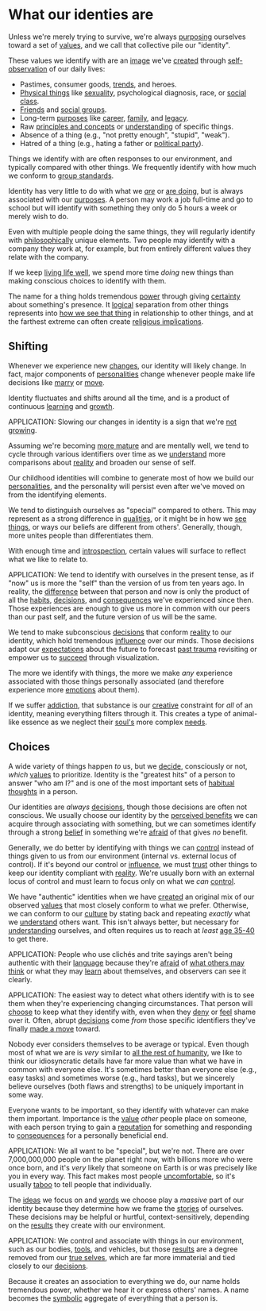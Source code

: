 
# What our identies are

Unless we're merely trying to survive, we're always [purposing](purpose.md) ourselves toward a set of [values](values.md), and we call that collective pile our "identity".

These values we identify with are an [image](image.md) we've [created](creations.md) through [self-observation](awareness.md) of our daily lives:

- Pastimes, consumer goods, [trends](trends.md), and heroes.
- [Physical things](reality.md) like [sexuality](gender.md), psychological diagnosis, race, or [social class](classes.md).
- [Friends](people-friends.md) and [social groups](groups-member.md).
- Long-term [purposes](purpose.md) like [career](jobs-1_why.md), [family](people-family.md), and [legacy](legacy.md).
- Raw [principles and concepts](values.md) or [understanding](understanding.md) of specific things.
- Absence of a thing (e.g., "not pretty enough", "stupid", "weak").
- Hatred of a thing (e.g., hating a father or [political party](politics-conservativeliberal.md)).

Things we identify with are often responses to our environment, and typically compared with other things. We frequently identify with how much we conform to [group standards](people-rules.md).

Identity has very little to do with what we *[are](humanity.md)* or [are doing](results.md), but is always associated with our [purposes](purpose.md). A person may work a job full-time and go to school but will identify with something they only do 5 hours a week or merely wish to do.

Even with multiple people doing the same things, they will regularly identify with [philosophically](philosophy.md) unique elements. Two people may identify with a company they work at, for example, but from entirely different values they relate with the company.

If we keep [living life well](goodlife.md), we spend more time *doing* new things than making conscious choices to identify with them.

The name for a thing holds tremendous [power](power.md) through giving [certainty](understanding-certainty.md) about something's presence. It [logical](logic.md) separation from other things represents into [how we see that thing](image.md) in relationship to other things, and at the farthest extreme can often create [religious implications](religion.md).

## Shifting

Whenever we experience new [changes](people-changes.md), our identity will likely change. In fact, major components of [personalities](personality.md) change whenever people make life decisions like [marry](relationships-marriage.md) or [move](home-moving.md).

Identity fluctuates and shifts around all the time, and is a product of continuous [learning](understanding.md) and [growth](people-changes.md).

APPLICATION: Slowing our changes in identity is a sign that we're [not growing](meaning.md).

Assuming we're becoming [more mature](maturity.md) and are mentally well, we tend to cycle through various identifiers over time as we [understand](understanding.md) more comparisons about [reality](reality.md) and broaden our sense of self.

Our childhood identities will combine to generate most of how we build our [personalities](personality.md), and the personality will persist even after we've moved on from the identifying elements.

We tend to distinguish ourselves as "special" compared to others. This may represent as a strong difference in [qualities](values.md), or it might be in how we [see things](image.md), or ways our beliefs are different from others'. Generally, though, more unites people than differentiates them.

With enough time and [introspection](awareness.md), certain values will surface to reflect what we like to relate to.

APPLICATION: We tend to identify with ourselves in the present tense, as if "now" us is more the "self" than the version of us from ten years ago. In reality, the [difference](people-changes.md) between that person and now is only the product of all the [habits](habits.md), [decisions](decisions.md), and [consequences](results.md) we've experienced since then. Those experiences are enough to give us more in common with our peers than our past self, and the future version of us will be the same.

We tend to make subconscious [decisions](decisions.md) that conform [reality](reality.md) to our identity, which hold tremendous [influence](influence.md) over our minds. Those decisions adapt our [expectations](imagination.md) about the future to forecast [past trauma](hardship-ptsd.md) revisiting or empower us to [succeed](success-1_why.md) through visualization.

The more we identify with things, the more we make *any* experience associated with those things personally associated (and therefore experience more [emotions](mind-feelings.md) about them).

If we suffer [addiction](addiction.md), that substance is our [creative](mind-creativity.md) constraint for *all* of an identity, meaning everything filters through it. This creates a type of animal-like essence as we neglect their [soul's](humanity.md) more complex [needs](meaning-checklist.md).

## Choices

A wide variety of things happen *to* us, but we [decide](decisions.md), consciously or not, *which* [values](values.md) to prioritize. Identity is the "greatest hits" of a person to answer "who am I?" and is one of the most important sets of [habitual thoughts](habits.md) in a person.

Our identities are *always* [decisions](decisions.md), though those decisions are often not conscious. We usually choose our identity by the [perceived benefits](purpose.md) we can acquire through associating with something, but we can sometimes identify through a strong [belief](understanding-certainty.md) in something we're [afraid](mind-feelings-fear.md) of that gives *no* benefit.

Generally, we do better by identifying with things we can [control](results.md) instead of things given to us from our environment (internal vs. external locus of control). If it's beyond our control or [influence](influence.md), we must [trust](understanding-certainty.md) other things to keep our identity compliant with [reality](reality.md). We're usually born with an external locus of control and must learn to focus only on what we *can* [control](results.md).

We have "authentic" identities when we have [created](mind-creativity.md) an original mix of our observed [values](values.md) that most closely conform to what we prefer. Otherwise, we can conform to our [culture](people-culture.md) by stating back and repeating *exactly* what we [understand](understanding.md) others want. This isn't always better, but necessary for [understanding](understanding.md) ourselves, and often requires us to reach at *least* [age 35-40](maturity.md) to get there.

APPLICATION: People who use clichés and trite sayings aren't being authentic with their [language](language.md) because they're [afraid](mind-feelings-fear.md) of [what others may think](morality-taboo.md) or what they may [learn](understanding.md) about themselves, and observers can see it clearly.

APPLICATION: The easiest way to detect what others identify with is to see them when they're experiencing changing circumstances. That person will [choose](decisions.md) to keep what they identify with, even when they [deny](image-distortion.md) or [feel](mind-feelings.md) shame over it. Often, abrupt [decisions](decisions.md) come *from* those specific identifiers they've finally [made a move](results.md) toward.

Nobody ever considers themselves to be average or typical. Even though most of what we are is *very* similar to [all the rest of humanity](humanity-universals.md), we like to think our idiosyncratic details have far more value than what we have in common with everyone else. It's sometimes better than everyone else (e.g., easy tasks) and sometimes worse (e.g., hard tasks), but we sincerely believe ourselves (both flaws and strengths) to be uniquely important in some way.

Everyone wants to be important, so they identify with whatever can make them important. Importance is the [value](purpose.md) *other* people place on someone, with each person trying to gain a [reputation](image.md) for something and responding to [consequences](results.md) for a personally beneficial end.

APPLICATION: We all want to be "special", but we're not. There are over 7,000,000,000 people on the planet right now, with billions more who were once born, and it's *very* likely that someone on Earth is or was precisely like you in every way. This fact makes most people [uncomfortable](mind-feelings.md), so it's usually [taboo](morality-taboo.md) to tell people that individually.

The [ideas](values.md) we focus on and [words](language.md) we choose play a *massive* part of our identity because they determine how we frame the [stories](stories.md) of ourselves. These decisions may be helpful or hurtful, context-sensitively, depending on the [results](results.md) they create with our environment.

APPLICATION: We control and associate with things in our environment, such as our bodies, [tools](technology.md), and vehicles, but those [results](results.md) are a degree removed from our [true selves](humanity.md), which are far more immaterial and tied closely to our [decisions](decisions.md).

Because it creates an association to everything we do, our name holds tremendous power, whether we hear it or express others' names. A name becomes the [symbolic](symbols.md) aggregate of everything that a person is.
